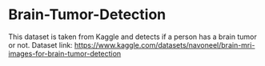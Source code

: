 # Brain-Tumor-Detection
This dataset is taken from Kaggle and detects if a person has a brain tumor or not.
Dataset link: https://www.kaggle.com/datasets/navoneel/brain-mri-images-for-brain-tumor-detection
